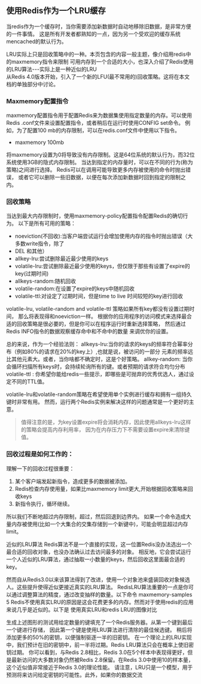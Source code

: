 ## 使用Redis作为一个LRU缓存

当redis作为一个缓存时，当你需要添加新数据时自动地移除旧数据，是非常方便的一件事情。
这是所有开发者都熟知的一点，因为另一个受欢迎的缓存系统mencached的默认行为。

  LRU实际上只是回收策略中的一种。本页包含的内容一般主题，像介绍用redis中的maxmemory指令来限制
可用内存到一个合适的大小，也深入介绍了Redis使用的LRU算法---实际上是一种近似的LRU  
从Redis 4.0版本开始，引入了一个新的LFU(最不常用的)回收策略。这将在本文档的单独部分中讨论。


### Maxmemory配置指令
  maxmemory配置指令用于配置Redis来为数据集使用指定数量的内存。可以使用Redis .conf文件来设置配置指令，或者稍后在运行时使用CONFIG set命令。
例如，为了配置100 mb的内存限制，可以在redis.conf文件中使用以下指令。
- maxmemory 100mb

将maxmemory设置为0将导致没有内存限制。这是64位系统的默认行为，而32位系统使用3GB的隐式内存限制。
当达到指定的内存量时，可以在不同的行为(称为策略)之间进行选择。
Redis可以在调用可能导致更多内存被使用的命令时抛出错误，
或者它可以删除一些旧数据，以便在每次添加新数据时回到指定的限制之内。


### 回收策略
当达到最大内存限制时，使用maxmemory-policy配置指令配置Redis的确切行为。
以下是所有可用的策略：
* noeviction(不回收):当客户端尝试运行会增加使用内存的指令时抛出错误（大多数write指令，除了
* DEL 和其他）
* allkey-lru:尝试删除最近最少使用的keys
* volatile-lru:尝试删除最近最少使用的keys，但仅限于那些有设置了expire的key(过期时间)
* allkeys-random:随机回收
* volatile-random:在设置了expire的keys中随机回收
* volatile-ttl:对设定了过期时间，但是time to live 时间较短的key进行回收

volatile-lru, volatile-random and volatile-ttl 策略如果所有key都没有设置过期时间，
那么将表现得和noeviction一样。
根据你的应用程序的访问模式来选择最合适的回收策略是很必要的，但是你可以在程序运行时重新选择策略，
然后通过Redis INFO指令的数据观察缓存命中和不命中的数量 来调优你的设置。

总的来说，作为一个经验法则：
  allkeys-lru:当你的请求的keys的频率符合幂率分布（例如80%的请求在20%的key上）,也就是说，被访问的一部分
  元素的频率远比其他元素大。或者，当你啥都不确定时，这是个好策略。
  allkey-random: 当你会循环扫描所有keys时，会持续轮询所有的键。或者预期的请求符合均匀分布
  volatile-ttl : 你希望你能给redis一些提示，即哪些是可抛弃的优秀优选人，通过设定不同的TTL值。

  volatile-lru和volatile-random策略在希望使用单个实例进行缓存和拥有一组持久键时非常有用。
然而，运行两个Redis实例来解决这样的问题通常是一个更好的主意。
> 值得注意的是，为key设置expire将会消耗内存，因此使用allkeys-lru这样的策略会提高内存利用率，
因为在内存压力下不需要设置expire来清除键值。

### 回收过程是如何工作的：
理解一下的回收过程很重要：
1. 某个客户端发起新指令，造成更多的数据被添加。
2. Redis检查内存使用量，如果比maxmemory limit更大,开始根据回收策略来回收keys
3. 新指令执行，循环继续。

所以我们不断地超过内存限制，超过，然后回退到边界内。
如果一个命令造成大量内存被使用(比如一个大集合的交集存储到一个新键中)，可能会明显超过内存limit。

近似的LRU算法
Redis算法不是一个直接的实现，这一位置Redis没办法选出一个最合适的回收对象，也没办法确认过去访问最多的对象。
相反地，它会尝试运行一个人近似的LRU算法，通过抽取一小数量的keys，然后回收这里面最合适的key。

然而自从Redis3.0以来该算法得到了改进，使用一个对象池来盛装回收对象候选人。这些提升使得近似更接近真实的LRU算法。
RedisLRU算法重要的一点是你可以通过调整算法的精度，通过改变抽样的数量。以下命令
maxmemory-samples 5
Redis不使用真实LRU的原因是这会花费更多的内存。然而对于使用redis的应用来说几乎是近似的。以下是
使用真实LRU和redis LRU的图像对比

生成上述图形的测试用给定数量的键填充了一个Redis服务器。从第一个键到最后一个键进行存储，
因此第一个键是使用LRU算法进行清除的最佳候选键。
稍后将添加更多的50%的密钥，以便强制驱逐一半的旧密钥。
在一个理论上的LRU实现中，我们预计在旧的密钥中，前一半将过期。Redis LRU算法只会在概率上使旧密钥过期。
你可以看到，与Redis 2.8相比，Redis 3.0在5个样本中表现得更好，但是最新访问的大多数对象仍然被Redis 2.8保留。在Redis 3.0中使用10的样本量，这个近似值非常接近于Redis 3.0的理论性能。
请注意，LRU只是一个模型，用于预测将来访问给定密钥的可能性。此外，如果你的数据交流





















